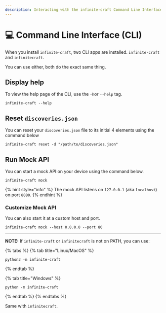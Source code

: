```yaml
---
description: Interacting with the infinite-craft Command Line Interface (or CLI).
---
```


# 💻 Command Line Interface (CLI)

When you install `infinite-craft`, two CLI apps are installed. `infinite-craft` and `infinitecraft`.

You can use either, both do the exact same thing.

## Display help

To view the help page of the CLI, use the `-h`or `--help` tag.

```
infinite-craft --help
```

## Reset `discoveries.json`

You can reset your `discoveries.json` file to its initial 4 elements using the command below

```
infinite-craft reset -d "/path/to/discoveries.json"
```

## Run Mock API

You can start a mock API on your device using the command below.

```
infinite-craft mock
```

{% hint style="info" %}
The mock API listens on `127.0.0.1` (aka `localhost`) on port `8080`.
{% endhint %}

### Customize Mock API

You can also start it at a custom host and port.

```
infinite-craft mock --host 0.0.0.0 --port 80
```

***

**NOTE:** If `infinite-craft` or `infinitecraft` is not on PATH, you can use:

{% tabs %}
{% tab title="Linux/MacOS" %}
```
python3 -m infinite-craft
```
{% endtab %}

{% tab title="Windows" %}
```
python -m infinite-craft
```
{% endtab %}
{% endtabs %}

Same with `infinitecraft`.
